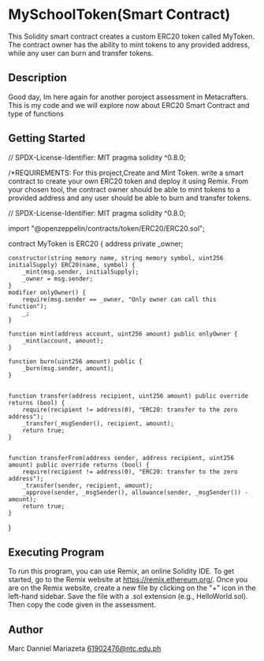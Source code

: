 # MySchoolToken(Smart Contract)
This Solidity smart contract creates a custom ERC20 token called MyToken. The contract owner has the ability
to mint tokens to any provided address, while any user can burn and transfer tokens.

## Description
Good day, Im here again for another poroject assessment in Metacrafters. This is my code and we will explore now about ERC20 
Smart Contract and type of functions

## Getting Started
// SPDX-License-Identifier: MIT pragma solidity ^0.8.0;

/*REQUIREMENTS: For this project,Create and Mint Token. write a smart contract to create your own ERC20 token and deploy it using Remix.
From your chosen tool, the contract owner should be able to mint tokens to a provided address and any user should 
be able to burn and transfer tokens.

// SPDX-License-Identifier: MIT
pragma solidity ^0.8.0;

import "@openzeppelin/contracts/token/ERC20/ERC20.sol";

contract MyToken is ERC20 {
    address private _owner;

    constructor(string memory name, string memory symbol, uint256 initialSupply) ERC20(name, symbol) {
        _mint(msg.sender, initialSupply);
        _owner = msg.sender;
    }
    modifier onlyOwner() {
        require(msg.sender == _owner, "Only owner can call this function");
        _;
    }

    function mint(address account, uint256 amount) public onlyOwner {
        _mint(account, amount);
    }

    function burn(uint256 amount) public {
        _burn(msg.sender, amount);
    }

    
    function transfer(address recipient, uint256 amount) public override returns (bool) {
        require(recipient != address(0), "ERC20: transfer to the zero address");
        _transfer(_msgSender(), recipient, amount);
        return true;
    }

   
    function transferFrom(address sender, address recipient, uint256 amount) public override returns (bool) {
        require(recipient != address(0), "ERC20: transfer to the zero address");
        _transfer(sender, recipient, amount);
        _approve(sender, _msgSender(), allowance(sender, _msgSender()) - amount);
        return true;
    }
}
    
        
## Executing Program
To run this program, you can use Remix, an online Solidity IDE. To get started, go to the Remix website at https://remix.ethereum.org/. 
Once you are on the Remix website, create a new file by clicking on the "+" icon in the left-hand sidebar. Save the file with a .sol extension 
(e.g., HelloWorld.sol). Then copy the code given in the assessment.

## Author
Marc Danniel Mariazeta 61902476@ntc.edu.ph


